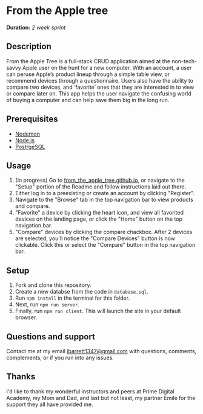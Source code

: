 
# From the Apple tree

**Duration:** _2 week sprint_ <br />

## Description
From the Apple Tree is a full-stack CRUD application aimed at the non-tech-savvy Apple user on the hunt for a new computer. With an account, a user can peruse Apple’s product lineup through a simple table view, or recommend devices through a questionnaire. Users also have the ability to compare two devices, and ‘favorite’ ones that they are interested in to view or compare later on. This app helps the user navigate the confusing world of buying a computer and can help save them big in the long run.

## Prerequisites
- [Nodemon](https://nodemon.io/)
- [Node.js](https://nodejs.org/en/)
- [PostrgeSQL](https://www.postgresql.org/)

## Usage
1. (In progress) Go to [from_the_apple_tree.github.io](http://from_the_apple_tree.github.io), or navigate to the "Setup" portion of the Readme and follow instructions laid out there.
2. Either log in to a preexisting or create an account by clicking "Register".
3. Navigate to the "Browse" tab in the top navigation bar to view products and compare. 
4. "Favorite" a device by clicking the heart icon, and view all favorited devices on the landing page, or click the "Home" button on the top navigation bar.
5. "Compare" devices by clicking the compare chackbox. After 2 devices are selected, you'll notice the "Compare Devices" button is now clickable. Click this or select the "Compare" button in the top navigation bar. 

## Setup

1. Fork and clone this repository.
2. Create a new databse from the code in `database.sql`.
3. Run `npm install` in the terminal for this folder.
4. Next, run `npm run server`.
5. Finally, run `npm run client`. This will launch the site in your default browser.

## Questions and support

Contact me at my email jbarrett1347@gmail.com with questions, comments, complements, or if you run into any issues.

## Thanks

I'd like to thank my wonderful instructors and peers at Prime Digital Academy, my Mom and Dad, and last but not least, my partner Emile for the support they all have provided me.
